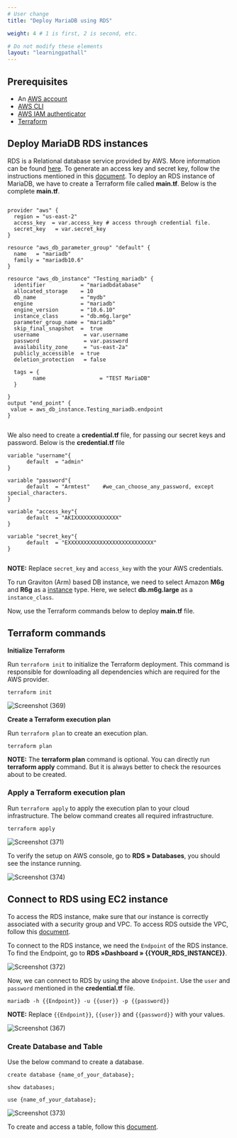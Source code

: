 ```yaml
---
# User change
title: "Deploy MariaDB using RDS"

weight: 4 # 1 is first, 2 is second, etc.

# Do not modify these elements
layout: "learningpathall"
---
```

## Prerequisites

* An [AWS account](https://portal.aws.amazon.com/billing/signup?nc2=h_ct&src=default&redirect_url=https%3A%2F%2Faws.amazon.com%2Fregistration-confirmation#/start)
* [AWS CLI](https://docs.aws.amazon.com/cli/latest/userguide/getting-started-install.html)
* [AWS IAM authenticator](https://docs.aws.amazon.com/eks/latest/userguide/install-aws-iam-authenticator.html)
* [Terraform](/install-tools/terraform)

## Deploy MariaDB RDS instances

RDS is a Relational database service provided by AWS. More information can be found [here](https://docs.aws.amazon.com/AmazonRDS/latest/UserGuide/CHAP_GettingStarted.CreatingConnecting.MariaDB.html). 
To generate an access key and secret key, follow the instructions mentioned in this [document](/content/learning-paths/server-and-cloud/mariadb/ec2_deployment.md#generate-access-keys-access-key-id-and-secret-access-key).
To deploy an RDS instance of MariaDB, we have to create a Terraform file called **main.tf**. Below is the complete **main.tf**.

```console

provider "aws" {
  region = "us-east-2"
  access_key  = var.access_key # access through credential file.
  secret_key   = var.secret_key
}

resource "aws_db_parameter_group" "default" {
  name   = "mariadb"
  family = "mariadb10.6"
}

resource "aws_db_instance" "Testing_mariadb" {
  identifier           = "mariadbdatabase"
  allocated_storage    = 10
  db_name              = "mydb"
  engine               = "mariadb"
  engine_version       = "10.6.10"
  instance_class       = "db.m6g.large"
  parameter_group_name = "mariadb"
  skip_final_snapshot  =  true
  username              = var.username
  password              = var.password
  availability_zone     = "us-east-2a"
  publicly_accessible  = true
  deletion_protection   = false

  tags = {
        name                 = "TEST MariaDB"
  }

}
output "end_point" {
 value = aws_db_instance.Testing_mariadb.endpoint
}


```  

We also need to create a **credential.tf** file, for passing our secret keys and password. Below is the **credential.tf** file

```console
variable "username"{
      default  = "admin"
}

variable "password"{
      default  = "Armtest"    #we_can_choose_any_password, except special_characters.
}

variable "access_key"{
      default  = "AKIXXXXXXXXXXXXXX"
}

variable "secret_key"{
      default  = "EXXXXXXXXXXXXXXXXXXXXXXXXXXX"
}


```
**NOTE:** Replace `secret_key` and `access_key` with the your AWS credentials.

To run Graviton (Arm) based DB instance, we need to select Amazon **M6g** and **R6g** as a [instance](https://aws.amazon.com/blogs/database/key-considerations-in-moving-to-graviton2-for-amazon-rds-and-amazon-aurora-databases/) type. Here, we select **db.m6g.large** as a `instance_class`. 

Now, use the Terraform commands below to deploy **main.tf** file.


## Terraform commands

**Initialize Terraform**

Run `terraform init` to initialize the Terraform deployment. This command is responsible for downloading all dependencies which are required for the AWS provider.

```console
terraform init
```
![Screenshot (369)](https://user-images.githubusercontent.com/92315883/218339605-a38f5ee1-d0f6-475d-b0c2-ac766837cc5a.png)

**Create a Terraform execution plan**

Run `terraform plan` to create an execution plan.

```console
terraform plan
```

**NOTE:** The **terraform plan** command is optional. You can directly run **terraform apply** command. But it is always better to check the resources about to be created.

### Apply a Terraform execution plan

Run `terraform apply` to apply the execution plan to your cloud infrastructure. The below command creates all required infrastructure.

```console
terraform apply
```      

![Screenshot (371)](https://user-images.githubusercontent.com/92315883/218339620-80e3f741-d295-4693-a057-4b6cd1e762aa.png)


To verify the setup on AWS console, go to **RDS » Databases**, you should see the instance running.  

![Screenshot (374)](https://user-images.githubusercontent.com/92315883/218340185-097c876e-2c3c-4630-adef-ac9b905c08ec.png)


## Connect to RDS using EC2 instance

To access the RDS instance, make sure that our instance is correctly associated with a security group and VPC. To access RDS outside the VPC, follow this [document](https://docs.aws.amazon.com/AmazonRDS/latest/UserGuide/CHAP_CommonTasks.Connect.html).

To connect to the RDS instance, we need the `Endpoint` of the RDS instance. To find the Endpoint, go to **RDS »Dashboard » {{YOUR_RDS_INSTANCE}}**.

![Screenshot (372)](https://user-images.githubusercontent.com/92315883/218339661-0ac51c95-8789-42bc-962c-0b43fc64fb5b.png)


Now, we can connect to RDS by using the above `Endpoint`. Use the `user` and `password` mentioned in the **credential.tf** file.

```console
mariadb -h {{Endpoint}} -u {{user}} -p {{password}}
```
**NOTE:** Replace `{{Endpoint}}`, `{{user}}` and `{{password}}` with your values.

![Screenshot (367)](https://user-images.githubusercontent.com/92315883/218339637-ecfb3c9f-d17f-43dc-a25f-27e5c330f750.png)

### Create Database and Table
Use the below command to create a database.

```console
create database {name_of_your_database};
```
```console
show databases;
```
```console
use {name_of_your_database};
```
![Screenshot (373)](https://user-images.githubusercontent.com/92315883/218339705-fef60d7b-cd76-406d-9fc2-4374cf1d5ee4.png)

To create and access a table, follow this [document](/learning-paths/server-and-cloud/mariadb/ec2_deployment#access-database-and-create-table).

